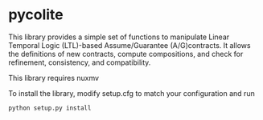 pycolite
====
This library provides a simple set of functions to manipulate
Linear Temporal Logic (LTL)-based Assume/Guarantee (A/G)contracts.
It allows the definitions of new contracts, compute compositions, and check for refinement, consistency,
and compatibility.

This library requires nuxmv

To install the library, modify setup.cfg to match your configuration and run

```
python setup.py install
```
